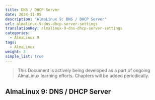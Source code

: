 ```yaml
---
title: DNS / DHCP Server
date: 2024-11-05
description: "AlmaLinux 9: DNS / DHCP Server"
url: almalinux-9-dns-dhcp-server-settings
translationKey: almalinux-9-dns-dhcp-server-settings
categories:
  - AlmaLinux 9
tags:
  - AlmaLinux
weight: 3
simple_list: true
---
```


> This Document is actively being developed as a part of ongoing AlmaLinux learning efforts. Chapters will be added periodically.

## AlmaLinux 9: DNS / DHCP Server
